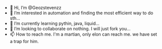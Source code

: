 - 👋 Hi, I’m @Geozstevenzz
- 👀 I’m interested in automation and finding the most efficient way to do sth...
- 🌱 I’m currently learning pythin, java, liquid...
- 💞️ I’m looking to collaborate on nothing. I will just fork you...
- 📫 How to reach me. I'm a martian, only elon can reach me. we have set a trap for him.

<!---
Geozstevenzz/Geozstevenzz is a ✨ special ✨ repository because its `README.md` (this file) appears on your GitHub profile.
You can click the Preview link to take a look at your changes.
--->
